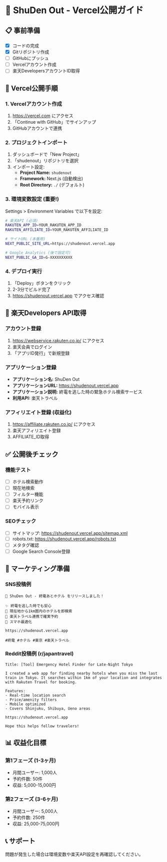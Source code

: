 # 🚀 ShuDen Out - Vercel公開ガイド

## 📋 事前準備
- [x] コードの完成
- [x] Gitリポジトリ作成
- [ ] GitHubにプッシュ
- [ ] Vercelアカウント作成
- [ ] 楽天DevelopersアカウントID取得

## 🔧 Vercel公開手順

### 1. Vercelアカウント作成
1. https://vercel.com にアクセス
2. 「Continue with GitHub」でサインアップ
3. GitHubアカウントで連携

### 2. プロジェクトインポート
1. ダッシュボードで「New Project」
2. 「shudenout」リポジトリを選択
3. インポート設定:
   - **Project Name:** `shudenout`
   - **Framework:** Next.js (自動検出)
   - **Root Directory:** `./` (デフォルト)

### 3. 環境変数設定 (重要!)
Settings > Environment Variables で以下を設定:

```bash
# 楽天API (必須)
RAKUTEN_APP_ID=YOUR_RAKUTEN_APP_ID
RAKUTEN_AFFILIATE_ID=YOUR_RAKUTEN_AFFILIATE_ID

# サイトURL (本番用)
NEXT_PUBLIC_SITE_URL=https://shudenout.vercel.app

# Google Analytics (後で設定可)
NEXT_PUBLIC_GA_ID=G-XXXXXXXXXX
```

### 4. デプロイ実行
1. 「Deploy」ボタンをクリック
2. 2-3分でビルド完了
3. https://shudenout.vercel.app でアクセス確認

## 🔑 楽天Developers API取得

### アカウント登録
1. https://webservice.rakuten.co.jp/ にアクセス
2. 楽天会員でログイン
3. 「アプリID発行」で新規登録

### アプリケーション登録
- **アプリケーション名:** ShuDen Out
- **アプリケーションURL:** https://shudenout.vercel.app
- **アプリケーション説明:** 終電を逃した時の緊急ホテル検索サービス
- **利用API:** 楽天トラベル

### アフィリエイト登録 (収益化)
1. https://affiliate.rakuten.co.jp/ にアクセス
2. 楽天アフィリエイト登録
3. AFFILIATE_ID取得

## ✅ 公開後チェック

### 機能テスト
- [ ] ホテル検索動作
- [ ] 現在地検索
- [ ] フィルター機能
- [ ] 楽天予約リンク
- [ ] モバイル表示

### SEOチェック
- [ ] サイトマップ: https://shudenout.vercel.app/sitemap.xml
- [ ] robots.txt: https://shudenout.vercel.app/robots.txt
- [ ] メタタグ確認
- [ ] Google Search Console登録

## 🎯 マーケティング準備

### SNS投稿例
```
🏨 ShuDen Out - 終電あとホテル をリリースしました！

✨ 終電を逃した時でも安心
📍 現在地から1km圏内のホテルを即検索
🔗 楽天トラベル連携で確実予約
📱 スマホ最適化

https://shudenout.vercel.app

#終電 #ホテル #東京 #楽天トラベル
```

### Reddit投稿例 (r/japantravel)
```
Title: [Tool] Emergency Hotel Finder for Late-Night Tokyo

I created a web app for finding nearby hotels when you miss the last train in Tokyo. It searches within 1km of your location and integrates with Rakuten Travel for booking.

Features:
- Real-time location search
- Price/amenity filters  
- Mobile optimized
- Covers Shinjuku, Shibuya, Ueno areas

https://shudenout.vercel.app

Hope this helps fellow travelers!
```

## 📊 収益化目標

### 第1フェーズ (1-3ヶ月)
- 月間ユーザー: 1,000人
- 予約件数: 50件
- 収益: 5,000-15,000円

### 第2フェーズ (3-6ヶ月)  
- 月間ユーザー: 5,000人
- 予約件数: 250件
- 収益: 25,000-75,000円

## 📞 サポート
問題が発生した場合は環境変数や楽天API設定を再確認してください。


